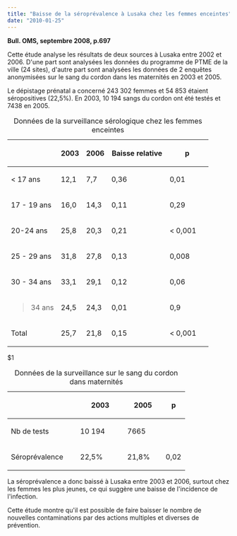 ```yaml
---
title: "Baisse de la séroprévalence à Lusaka chez les femmes enceintes"
date: "2010-01-25"
---
```


**Bull. OMS, septembre 2008, p.697**

Cette étude analyse les résultats de deux sources à Lusaka entre 2002 et 2006. D'une part sont analysées les données du programme de PTME de la ville (24 sites), d'autre part sont analysées les données de 2 enquêtes anonymisées sur le sang du cordon dans les maternités en 2003 et 2005.

Le dépistage prénatal a concerné 243 302 femmes et 54 853 étaient séropositives (22,5%). En 2003, 10 194 sangs du cordon ont été testés et 7438 en 2005.

<table>
<caption>Données de la surveillance sérologique chez les femmes enceintes</caption>

<thead>

<tr>

<th scope="col" valign="top"></th>

<th scope="col" valign="top">

2003

</th>

<th scope="col" valign="top">

2006

</th>

<th scope="col" style="width: 112px;" valign="top">

Baisse relative

</th>

<th scope="col" style="width: 76px;" valign="top">

p

</th>

</tr>

</thead>

<tbody>

<tr>

<td valign="top">

< 17 ans

</td>

<td valign="top">

12,1

</td>

<td valign="top">

7,7

</td>

<td style="width: 116px;" valign="top">

0,36

</td>

<td style="width: 80px;" valign="top">

0,01

</td>

</tr>

<tr>

<td valign="top">

17 - 19 ans

</td>

<td valign="top">

16,0

</td>

<td valign="top">

14,3

</td>

<td style="width: 116px;" valign="top">

0,11

</td>

<td style="width: 80px;" valign="top">

0,29

</td>

</tr>

<tr>

<td valign="top">

20-24 ans

</td>

<td valign="top">

25,8

</td>

<td valign="top">

20,3

</td>

<td style="width: 116px;" valign="top">

0,21

</td>

<td style="width: 80px;" valign="top">

< 0,001

</td>

</tr>

<tr>

<td valign="top">

25 - 29 ans

</td>

<td valign="top">

31,8

</td>

<td valign="top">

27,8

</td>

<td style="width: 116px;" valign="top">

0,13

</td>

<td style="width: 80px;" valign="top">

0,008

</td>

</tr>

<tr>

<td valign="top">

30 - 34 ans

</td>

<td valign="top">

33,1

</td>

<td valign="top">

29,1

</td>

<td style="width: 116px;" valign="top">

0,12

</td>

<td style="width: 80px;" valign="top">

0,06

</td>

</tr>

<tr>

<td valign="top">

> 34 ans

</td>

<td valign="top">

24,5

</td>

<td valign="top">

24,3

</td>

<td style="width: 116px;" valign="top">

0,01

</td>

<td style="width: 80px;" valign="top">

0,9

</td>

</tr>

<tr>

<td valign="top">

Total

</td>

<td valign="top">

25,7

</td>

<td valign="top">

21,8

</td>

<td style="width: 116px;" valign="top">

0,15

</td>

<td style="width: 80px;" valign="top">

< 0,001

</td>

</tr>

</tbody>

</table>

\$1<table>

<caption>Données de la surveillance sur le sang du cordon dans maternités</caption>

<thead>

<tr>

<th scope="col" style="width: 141px;" valign="top"></th>

<th scope="col" style="width: 91px;" valign="top">

2003

</th>

<th scope="col" style="width: 71px;" valign="top">

2005

</th>

<th scope="col" style="width: 32px;" valign="top">

p

</th>

</tr>

</thead>

<tbody>

<tr>

<td style="width: 141px;" valign="top">

Nb de tests

</td>

<td style="width: 91px;" valign="top">

10 194

</td>

<td style="width: 71px;" valign="top">

7665

</td>

<td style="width: 36px;" valign="top"></td>

</tr>

<tr>

<td style="width: 141px;" valign="top">

Séroprévalence

</td>

<td style="width: 91px;" valign="top">

22,5%

</td>

<td style="width: 71px;" valign="top">

21,8%

</td>

<td style="width: 36px;" valign="top">

0,02

</td>

</tr>

</tbody>

</table>

La séroprévalence a donc baissé à Lusaka entre 2003 et 2006, surtout chez les femmes les plus jeunes, ce qui suggère une baisse de l'incidence de l'infection.

Cette étude montre qu'il est possible de faire baisser le nombre de nouvelles contaminations par des actions multiples et diverses de prévention.
